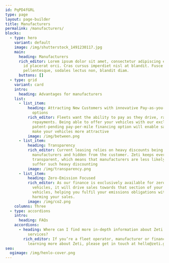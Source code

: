 ```yaml
---
id: PqPD4fGRL
type: page
layout: page-builder
title: Manufacturers
permalink: /manufacturers/
blocks:
  - type: hero
    variant: default
    image: /img/shutterstock_1491230117.jpg
    main:
      heading: Manufacturers
      rich_editor: Lorem ipsum dolor sit amet, consectetur adipiscing elit. Maecenas
        id placerat orci. Cras cursus imperdiet nisl at blandit. Fusce vel diam
        pellentesque, sodales lectus non, blandit diam.
      buttons: []
  - type: grid
    variant: card
    intro:
      heading: Advantages for manufacturers
    list:
      - list_item:
          heading: Attracting New Customers with innovative Pay-as-you-Use financing
            options
          rich_editor: Fleets want the ability to pay as they drive, rather than fixed
            repayments. Being able to offer your vehicles with our exclusive,
            patent-pending pay-per-mile financing option will enable sales and
            make your vehicles more attractive
          image: /img/between.png
      - list_item:
          heading: Transparency
          rich_editor: Current leasing relies on heavy discounts being given by vehicle
            manufacturers and hidden from the customer. Zeti keeps everything
            transparent, which means that manufacturers are less likely to
            suffer such heavy discounting
          image: /img/transparency.png
      - list_item:
          heading: Zero-Emission Focused
          rich_editor: As our finance is exclusively available for zero-emission capable
            vehicles, it will drive sales towards that section of your range of
            vehicles, helping you fulfil your emissions obligations without
            harming your sales.
          image: /img/co2.png
    columns: Three
  - type: accordions
    intro:
      heading: FAQs
    accordions:
      - heading: Where can I find more in-depth information about Zeti's products and
          services?
        rich_editor: If you’re a fleet operator, manufacturer or financier interested in
          learning more about Zeti, please get in touch at hello@zeti.group.
seo:
  ogimage: /img/henlo-cover.png
---
```


